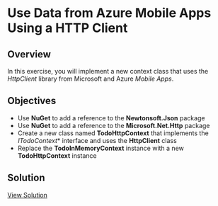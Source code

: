 # Use Data from Azure Mobile Apps Using a HTTP Client

## Overview

In this exercise, you will implement a new context class that uses the *HttpClient* library from Microsoft and Azure *Mobile Apps*.

## Objectives

- Use **NuGet** to add a reference to the **Newtonsoft.Json** package
- Use **NuGet** to add a reference to the **Microsoft.Net.Http** package
- Create a new class named **TodoHttpContext** that implements the *ITodoContext** interface and uses the **HttpClient** class
- Replace the **TodoInMemoryContext** instance with a new **TodoHttpContext** instance

## Solution

[View Solution](solution.md)
